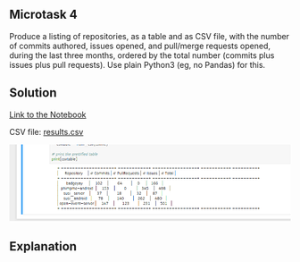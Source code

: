 ## Microtask 4

Produce a listing of repositories, as a table and as CSV file, with the number of commits authored, issues opened, and pull/merge requests opened, during the last three months, ordered by the total number (commits plus issues plus pull requests). Use plain Python3 (eg, no Pandas) for this.

## Solution

[Link to the Notebook](https://github.com/vchrombie/chaoss-microtasks/blob/master/microtask-4/microtask-4.ipynb)

CSV file: [results.csv](microtask-4/results.csv)

![mt4](../images/mt4.png)

## Explanation